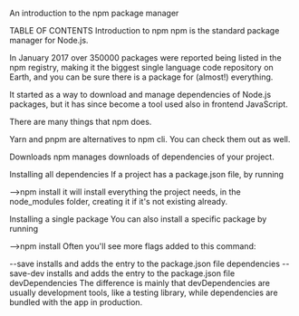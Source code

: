 An introduction to the npm package manager


TABLE OF CONTENTS
Introduction to npm
npm is the standard package manager for Node.js.

In January 2017 over 350000 packages were reported being listed in the npm registry, making it the biggest single language code repository on Earth, and you can be sure there is a package for (almost!) everything.

It started as a way to download and manage dependencies of Node.js packages, but it has since become a tool used also in frontend JavaScript.

There are many things that npm does.

Yarn and pnpm are alternatives to npm cli. You can check them out as well.

Downloads
npm manages downloads of dependencies of your project.

Installing all dependencies
If a project has a package.json file, by running

-->npm install
it will install everything the project needs, in the node_modules folder, creating it if it's not existing already.

Installing a single package
You can also install a specific package by running

-->npm install <package-name>
Often you'll see more flags added to this command:

--save installs and adds the entry to the package.json file dependencies
--save-dev installs and adds the entry to the package.json file devDependencies
The difference is mainly that devDependencies are usually development tools, like a testing library, while dependencies are bundled with the app in production.